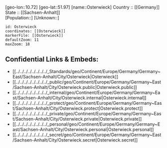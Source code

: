 ﻿---
location: [51.97,10.72] 
mapzoom: [7,12] 
mapmarker: city 
type: City
tags:
- geo/City


SpocWebEntityId: 33176
isDeleted: false
confidential: public

---
[geo-lon::10.72] 
[geo-lat::51.97] 
[name::Osterwieck] 
Country :: [[Germany]]  
State :: [[Sachsen-Anhalt]]  
[Population::] 
[Unknown::] 


```leaflet
id: Osterwieck
coordinates: [[Osterwieck]] 
markerFile: [[Osterwieck]] 
defaultZoom: 11 
maxZoom: 18
```


## Confidential Links & Embeds: 
- [[../../../../../../../../_Standards/geo/Continent/Europe/Germany/Germany~East/Sachsen-Anhalt/City/Osterwieck|Osterwieck]] 
- [[../../../../../../../../_public/geo/Continent/Europe/Germany/Germany~East/Sachsen-Anhalt/City/Osterwieck.public|Osterwieck.public]] 
- [[../../../../../../../../_internal/geo/Continent/Europe/Germany/Germany~East/Sachsen-Anhalt/City/Osterwieck.internal|Osterwieck.internal]] 
- [[../../../../../../../../_protect/geo/Continent/Europe/Germany/Germany~East/Sachsen-Anhalt/City/Osterwieck.protect|Osterwieck.protect]] 
- [[../../../../../../../../_private/geo/Continent/Europe/Germany/Germany~East/Sachsen-Anhalt/City/Osterwieck.private|Osterwieck.private]] 
- [[../../../../../../../../_personal/geo/Continent/Europe/Germany/Germany~East/Sachsen-Anhalt/City/Osterwieck.personal|Osterwieck.personal]] 
- [[../../../../../../../../_secret/geo/Continent/Europe/Germany/Germany~East/Sachsen-Anhalt/City/Osterwieck.secret|Osterwieck.secret]] 
